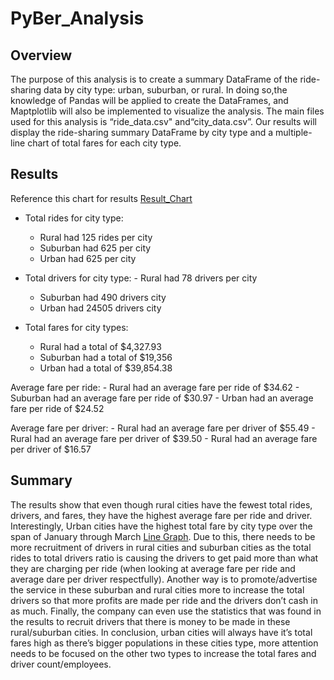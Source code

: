 # PyBer_Analysis

## Overview
The purpose of this analysis is to create a summary DataFrame of the ride-sharing data by city type: urban, suburban, or rural. In doing so,the knowledge of Pandas will be applied to create the DataFrames, and Maptplotlib will also be implemented to visualize the analysis. The main files used for this analysis is “ride_data.csv" and“city_data.csv”. Our results will display the ride-sharing summary DataFrame by city
type and a multiple-line chart of total fares for each city type.

## Results
Reference this chart for results [Result_Chart](https://github.com/josafathpelayo/PyBer_Analysis/blob/main/analysis/Challange_Chart.png)
- Total rides for city type:
	- Rural had 125 rides per city
	- Suburban had 625 per city
	- Urban had 625 per city

- Total drivers for city type:
      	- Rural had 78 drivers per city
	- Suburban had 490 drivers city
	- Urban had 24505 drivers city
	
- Total fares for city types:
 	- Rural had a total of  $4,327.93
	- Suburban had a total of $19,356
	- Urban had a total of $39,854.38
	

Average fare per ride:
      - Rural had an average fare per ride of $34.62
      - Suburban had an average fare per ride of $30.97
      - Urban had an average fare per ride of $24.52
	
Average fare per driver:
      - Rural had an average fare per driver of $55.49
      - Rural had an average fare per driver of $39.50
      - Rural had an average fare per driver of $16.57

## Summary
The results show that even though rural cities have the fewest total rides, drivers, and fares, they have the highest average fare per ride and driver. Interestingly, Urban cities have the highest total fare by city type over the span of January through March [Line Graph](https://github.com/josafathpelayo/PyBer_Analysis/blob/main/analysis/Pyber_summary.png). Due to this, there needs to be more recruitment of drivers in rural cities and suburban cities as the total rides to total drivers ratio is causing the drivers to get paid more than what they are charging per ride (when looking at average fare per ride and average dare per driver respectfully). Another way is to promote/advertise the service in these suburban and rural cities more to increase the total drivers so that more profits are made per ride and the drivers don’t cash in as much. Finally, the company can even use the statistics that was found in the results to recruit drivers that there is money to be made in these rural/suburban cities. In conclusion, urban cities will always have it’s total fares high as there’s bigger populations in these cities type, more attention needs to be focused on the other two types to increase the total fares and driver count/employees. 
      
      
	



